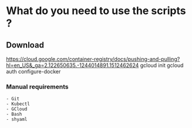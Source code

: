 # What do you need to  use  the scripts ?
## Download 
https://cloud.google.com/container-registry/docs/pushing-and-pulling?hl=en_US&_ga=2.122650635.-1244014891.1512462624
gcloud init
gcloud auth configure-docker

### Manual requirements
    
    - Git
    - Kubectl
    - GCloud
    - Bash
    - shyaml